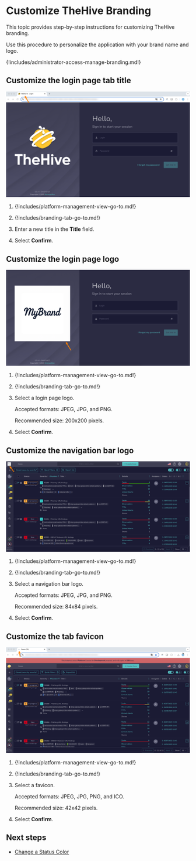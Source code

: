 # Customize TheHive Branding

<!-- md:license Platinum -->

This topic provides step-by-step instructions for customizing TheHive branding.

Use this procedure to personalize the application with your brand name and logo.

{!includes/administrator-access-manage-branding.md!}

## Customize the login page tab title

![Customized tab name login](../images/administration-guides/branding-tab-login.png)

1. {!includes/platform-management-view-go-to.md!}

2. {!includes/branding-tab-go-to.md!}

3. Enter a new title in the **Title** field.

4. Select **Confirm**.

## Customize the login page logo

![Customized login page logo](../images/administration-guides/branding-login-page.png)

1. {!includes/platform-management-view-go-to.md!}

2. {!includes/branding-tab-go-to.md!}

3. Select a login page logo.

    Accepted formats: JPEG, JPG, and PNG.

    Recommended size: 200x200 pixels.

4. Select **Confirm**.

## Customize the navigation bar logo

![Customized navigation bar logo](../images/administration-guides/branding-navigation-bar.png)

1. {!includes/platform-management-view-go-to.md!}

2. {!includes/branding-tab-go-to.md!}

3. Select a navigation bar logo.

    Accepted formats: JPEG, JPG, and PNG.

    Recommended size: 84x84 pixels.

4. Select **Confirm**.

## Customize the tab favicon

![Customized tab favicon](../images/administration-guides/branding-favicon.png)

1. {!includes/platform-management-view-go-to.md!}

2. {!includes/branding-tab-go-to.md!}

3. Select a favicon.

    Accepted formats: JPEG, JPG, PNG, and ICO.
    
    Recommended size: 42x42 pixels.

4. Select **Confirm**.

<h2>Next steps</h2>

* [Change a Status Color](./status/change-color-of-a-status.md)